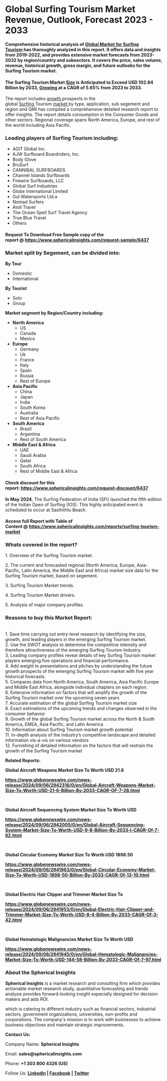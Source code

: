 <div class="content-title">
<h1>Global Surfing Tourism Market Revenue, Outlook, Forecast 2023 - 2033</h1>
<p><strong>Comprehensive historical analysis of&nbsp;<a href="https://www.sphericalinsights.com/reports/surfing-tourism-market" target="_blank" rel="noopener">Global Market for Surfing Tourism</a>&nbsp;has thoroughly analyzed in this report. It offers data and insights from 2019-2022, and provides extensive market forecasts from 2023-2032 by region/country and subsectors. It covers the price, sales volume, revenue, historical growth, gross margin, and future outlooks for the Surfing Tourism market.</strong></p>
<h4><strong>The Surfing Tourism Market&nbsp;<a href="https://www.sphericalinsights.com/reports/australia-sports-tourism-market" target="_blank" rel="noopener">Size</a>&nbsp;is Anticipated to Exceed USD 102.84 Billion by 2033,&nbsp;<a href="https://www.sphericalinsights.com/reports/cycle-tourism-market" target="_blank" rel="noopener">Growing&nbsp;</a>at a CAGR of 5.65% from 2023 to 2033.</strong></h4>
<p>The report includes&nbsp;<a href="https://www.sphericalinsights.com/reports/virtual-tourism-market" target="_blank" rel="noopener">growth&nbsp;</a>prospects in the global&nbsp;<a href="https://www.sphericalinsights.com/reports/birdwatching-tourism-market" target="_blank" rel="noopener">Surfing&nbsp;</a>Tourism&nbsp;<a href="https://www.sphericalinsights.com/reports/ecotourism-market" target="_blank" rel="noopener">market&nbsp;</a>by type, application, sub segement and region and QMI has compiled a comprehensive detailed research report to offer insights. The report details consumption in the Consumer Goods and other sectors. Regional coverage spans North America, Europe, and rest of the world including Asia Pacific.</p>
<h3><strong>Leading players of Surfing Tourism including:</strong></h3>
<ul>
<li>AGIT Global Inc.</li>
<li>AJW Surfboard Boardriders, Inc.</li>
<li>Body Glove</li>
<li>BruSurf</li>
<li>CANNIBAL SURFBOARDS</li>
<li>Channel Islands Surfboards</li>
<li>Firewire Surfboards, LLC</li>
<li>Global Surf Industries</li>
<li>Globe International Limited</li>
<li>Gul Watersports Ltd.a</li>
<li>Nomad Surfers</li>
<li>Atoll Travel</li>
<li>The Ocean Spell Surf Travel Agency</li>
<li>True Blue Travel</li>
<li>Others</li>
</ul>
<h4>Request To Download Free Sample copy of the report&nbsp;@&nbsp;<a href="https://www.sphericalinsights.com/request-sample/6437" target="_blank" rel="noopener">https://www.sphericalinsights.com/request-sample/6437</a></h4>
<h3><strong>Market split by Segement, can be divided into:</strong></h3>
<p><strong>By Tour</strong></p>
<ul>
<li>Domestic</li>
<li>International</li>
</ul>
<p><strong>By Tourist</strong></p>
<ul>
<li>Solo</li>
<li>Group</li>
</ul>
<p><strong>Market segment by Region/Country including:</strong></p>
<ul>
<li><strong>North America</strong>
<ul>
<li>US</li>
<li>Canada</li>
<li>Mexico</li>
</ul>
</li>
<li><strong>Europe</strong>
<ul>
<li>Germany</li>
<li>Uk</li>
<li>France</li>
<li>Italy</li>
<li>Spain</li>
<li>Russia</li>
<li>Rest of Europe</li>
</ul>
</li>
<li><strong>Asia Pacific</strong>
<ul>
<li>China</li>
<li>Japan</li>
<li>India</li>
<li>South Korea</li>
<li>Australia</li>
<li>Rest of Asia Pacific</li>
</ul>
</li>
<li><strong>South America</strong>
<ul>
<li>Brazil</li>
<li>Argentina</li>
<li>Rest of South America</li>
</ul>
</li>
<li><strong>Middle East &amp; Africa</strong>
<ul>
<li>UAE</li>
<li>Saudi Arabia</li>
<li>Qatar</li>
<li>South Africa</li>
<li>Rest of Middle East &amp; Africa</li>
</ul>
</li>
</ul>
<h4>Check discount for this report:&nbsp;<a href="https://www.sphericalinsights.com/request-discount/6437" target="_blank" rel="noopener">https://www.sphericalinsights.com/request-discount/6437</a></h4>
<p><strong>In May 2024</strong>, The Surfing Federation of India (SFI) launched the fifth edition of the Indian Open of Surfing (IOS). This highly anticipated event is scheduled to occur at Sasihithlu Beach.</p>
<h4>Access full Report with Table of Content&nbsp;@&nbsp;<a href="https://www.sphericalinsights.com/reports/surfing-tourism-market" target="_blank" rel="noopener">https://www.sphericalinsights.com/reports/surfing-tourism-market</a></h4>
<h3><strong>Whats covered in the report?</strong></h3>
<p>1. Overview of the Surfing Tourism market.</p>
<p>2. The current and forecasted regional (North America, Europe, Asia-Pacific, Latin America, the Middle East and Africa) market size data for the Surfing Tourism market, based on segement.</p>
<p>3. Surfing Tourism Market trends.</p>
<p>4. Surfing Tourism Market drivers.</p>
<p>5. Analysis of major company profiles.</p>
<h3><strong>Reasons to buy this Market Report:</strong></h3>
<p><br />1. Save time carrying out entry-level research by identifying the size, growth, and leading players in the emerging Surfing Tourism market.<br />2. Use the SWOT analysis to determine the competitive intensity and therefore attractiveness of the emerging Surfing Tourism Industry.<br />3. Leading company profiles reveal details of key Surfing Tourism market players emerging five operations and financial performance.<br />4. Add weight to presentations and pitches by understanding the future growth prospects of the emerging Surfing Tourism market with five year historical forecasts.<br />5. Compares data from North America, South America, Asia Pacific Europe and Middle East Africa, alongside individual chapters on each region.<br />6. Extensive information on factors that will amplify the growth of the Surfing Tourism market over the upcoming seven years<br />7. Accurate estimation of the global Surfing Tourism market size<br />8. Exact estimations of the upcoming trends and changes observed in the consumer behavior<br />9. Growth of the global Surfing Tourism market across the North &amp; South America, EMEA, Asia Pacific, and Latin America<br />10. Information about Surfing Tourism market growth potential<br />11. In-depth analysis of the industry&rsquo;s competitive landscape and detailed information vis-a-vis on various vendors<br />12. Furnishing of detailed information on the factors that will restrain the growth of the Surfing Tourism market</p>
<p><strong>Related Reports:</strong></p>
<p><strong>Global Aircraft Weapons Market Size To Worth USD 21.6</strong></p>
<p><strong><a href="https://www.globenewswire.com/news-release/2024/09/06/2942316/0/en/Global-Aircraft-Weapons-Market-Size-To-Worth-USD-21-6-Billion-By-2033-CAGR-OF-7-28.html">https://www.globenewswire.com/news-release/2024/09/06/2942316/0/en/Global-Aircraft-Weapons-Market-Size-To-Worth-USD-21-6-Billion-By-2033-CAGR-OF-7-28.html</a></strong></p>
<p><strong>&nbsp;</strong></p>
<p><strong>Global Aircraft Sequencing System Market Size To Worth USD</strong></p>
<p><strong><a href="https://www.globenewswire.com/news-release/2024/09/06/2942005/0/en/Global-Aircraft-Sequencing-System-Market-Size-To-Worth-USD-9-8-Billion-By-2033-l-CAGR-Of-7-62.html">https://www.globenewswire.com/news-release/2024/09/06/2942005/0/en/Global-Aircraft-Sequencing-System-Market-Size-To-Worth-USD-9-8-Billion-By-2033-l-CAGR-Of-7-62.html</a></strong></p>
<p><strong>&nbsp;</strong></p>
<p><strong>Global Circular Economy Market Size To Worth USD 1898.50</strong></p>
<p><strong><a href="https://www.globenewswire.com/news-release/2024/09/06/2941963/0/en/Global-Circular-Economy-Market-Size-To-Worth-USD-1898-50-Billion-By-2033-CAGR-Of-13-10.html">https://www.globenewswire.com/news-release/2024/09/06/2941963/0/en/Global-Circular-Economy-Market-Size-To-Worth-USD-1898-50-Billion-By-2033-CAGR-Of-13-10.html</a></strong></p>
<p><strong>&nbsp;</strong></p>
<p><strong>Global Electric Hair Clipper and Trimmer Market Size To</strong></p>
<p><strong><a href="https://www.globenewswire.com/news-release/2024/09/06/2941953/0/en/Global-Electric-Hair-Clipper-and-Trimmer-Market-Size-To-Worth-USD-8-4-Billion-By-2033-CAGR-Of-3-42.html">https://www.globenewswire.com/news-release/2024/09/06/2941953/0/en/Global-Electric-Hair-Clipper-and-Trimmer-Market-Size-To-Worth-USD-8-4-Billion-By-2033-CAGR-Of-3-42.html</a></strong></p>
<p><strong>&nbsp;</strong></p>
<p><strong>Global Hematologic Malignancies Market Size To Worth USD</strong></p>
<p><strong><a href="https://www.globenewswire.com/news-release/2024/09/06/2941945/0/en/Global-Hematologic-Malignancies-Market-Size-To-Worth-USD-144-58-Billion-By-2033-CAGR-Of-7-97.html">https://www.globenewswire.com/news-release/2024/09/06/2941945/0/en/Global-Hematologic-Malignancies-Market-Size-To-Worth-USD-144-58-Billion-By-2033-CAGR-Of-7-97.html</a></strong></p>
<h3><strong>About the Spherical Insights</strong></h3>
<p><strong>Spherical Insights</strong>&nbsp;is a market research and consulting firm which provides actionable market research study, quantitative forecasting and trends analysis provides forward-looking insight especially designed for decision makers and aids ROI.</p>
<p>which is catering to different industry such as financial sectors, industrial sectors, government organizations, universities, non-profits and corporations. The company's mission is to work with businesses to achieve business objectives and maintain strategic improvements.</p>
<p><strong>Contact Us:</strong></p>
<p>Company Name:&nbsp;<strong>Spherical Insights</strong></p>
<p>Email:&nbsp;<strong>sales@sphericalinsights.com</strong></p>
<p>Phone:&nbsp;<strong>+1 303 800 4326 (US)</strong></p>
<p>Follow Us:&nbsp;<strong><a href="https://www.linkedin.com/company/spherical-insight/"><u>LinkedIn</u></a>&nbsp;|&nbsp;<a href="https://www.facebook.com/sphericalinsights22"><u>Facebook</u></a>&nbsp;|&nbsp;<a href="https://twitter.com/SInsights_US"><u>Twitter</u></a></strong></p>
</div>
